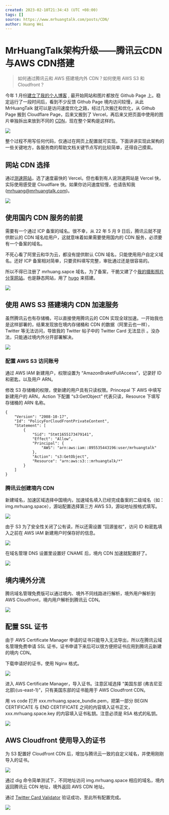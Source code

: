 ```yaml
---
created: 2023-02-10T21:34:43 (UTC +08:00)
tags: []
source: https://www.mrhuangtalk.com/posts/CDN/
author: Huang Wei
---
```


# MrHuangTalk架构升级——腾讯云CDN与AWS CDN搭建

> 如何通过腾讯云和 AWS 搭建境内外 CDN？如何使用 AWS S3 和 Cloudfront？

今年 1 月份[建立了我的个人博客](https://www.mrhuangtalk.com/posts/PersonalWebsite/) , 最开始网站和图片都放在 Github Page 上。稳定运行了一段时间后，看到不少反馈 Github Page 境内访问较慢，从此 MrHuangTalk 就可以是访问速度优化之路，经过几次搬迁和优化，从 Github Page 搬到 Cloudflare Page，后来又搬到了 Vercel，再后来又把页面中使用的图片单独拆出来放到不同的 [CDN](https://zh.wikipedia.org/zh-cn/%E5%85%A7%E5%AE%B9%E5%82%B3%E9%81%9E%E7%B6%B2%E8%B7%AF)，现在整个架构是这样的。

[![](https://blogimg.mrhuang.space/img/2022-06-14/20220614161601.png)](https://blogimg.mrhuang.space/img/2022-06-14/20220614161601.png)

整个过程不用写任何代码，仅通过在网页上配置就可实现。下面讲讲实现此架构的一些关键地方，各服务商的帮助文档关键节点写的比较简单，还得自己摸索。

网站 CDN 选择[](#网站cdn选择)
---------------------

通过[测速网站](https://www.boce.com/)，选了速度最快的 Vercel。但也看到有人说测速网站是 Vercel 快，实际使用感受是 Cloudflare 快。如果你访问速度较慢，也请告知我 (mrhuang@mrhuangtalk.com)。

[![](https://blogimg.mrhuang.space/img/2022-06-14/20220614165700.png)](https://blogimg.mrhuang.space/img/2022-06-14/20220614165700.png)

使用国内 CDN 服务的前提[](#使用国内cdn服务的前提)
-------------------------------

需要有一个通过 ICP 备案的域名。很不幸，从 22 年 5 月 9 日后，腾讯云就不提供默认的 CDN 域名给用户，这就意味着如果需要使用国内的 CDN 服务，必须要有一个备案的域名。

不死心看了阿里云和华为云，都没有提供默认 CDN 域名，只能使用用户自定义域名。还好 ICP 备案相对简单，只要资料填写完整，审批通过还是很容易的。

所以不得已注册了 mrhuang.sapce 域名，为了备案，干脆又建了个[我的摄影照片分享网站](https://mrhuang.space/)。也是静态网站，用了 [hugo](https://gohugo.io/) 来搭建。

[![](https://blogimg.mrhuang.space/img/commons/mrHuangSpace.jpg)](https://blogimg.mrhuang.space/img/commons/mrHuangSpace.jpg)

使用 AWS S3 搭建境内 CDN 加速服务[](#使用aws-s3搭建境内cdn加速服务)
-----------------------------------------------

虽然腾讯云也有存储桶，可以直接使用腾讯云的 CDN 实现全球加速。一开始我也是这样部署的，结果发现放在境内存储桶和 CDN 的数据（阿里云也一样），Twitter 等无法访问，导致我的 Twitter 帖子中的 Twitter Card 无法显示 。没办法，只能通过境内外分开部署解决。

[![](https://blogimg.mrhuang.space/img/2022-06-14/20220614173434.png)](https://blogimg.mrhuang.space/img/2022-06-14/20220614173434.png)

### 配置 AWS S3 访问账号[](#配置aws-s3访问账号)

通过 AWS IAM 新建用户，权限设置为 “AmazonBraketFullAccess”，记录好 ID 和密匙，以及用户 ARN。

修改 S3 存储桶的权限，使新建的用户具有只读权限。Princepal 下 AWS 中填写新建用户的 ARN，Action 下配置 “s3:GetObject” 代表只读，Resource 下填写存储桶的 ARN 名称。

```
{
    "Version": "2008-10-17",
    "Id": "PolicyForCloudFrontPrivateContent",
    "Statement": [
        {
            "Sid": "Stmt1655173479141",
            "Effect": "Allow",
            "Principal": {
                "AWS": "arn:aws:iam::895535443196:user/mrhuangtalk"
            },
            "Action": "s3:GetObject",
            "Resource": "arn:aws:s3:::mrhuangtalk/*"
        }
    ]
}
```

### 腾讯云创建境内 CDN[](#腾讯云创建境内cdn)

新建域名，加速区域选择中国境内，加速域名填入已经完成备案的二级域名（如：img.mrhuang.space），源站配置选择第三方 AWS S3，源站地址按格式填写。

[![](https://blogimg.mrhuang.space/img/2022-06-14/20220614220930.png)](https://blogimg.mrhuang.space/img/2022-06-14/20220614220930.png)

由于 S3 为了安全性关闭了公有读，所以还需设置 “回源鉴权”，访问 ID 和密匙填入之前在 AWS IAM 新建用户时保存好的信息。

[![](https://blogimg.mrhuang.space/img/2022-06-14/20220614221333.png)](https://blogimg.mrhuang.space/img/2022-06-14/20220614221333.png)

在域名管理 DNS 设置里设置好 CNAME 后，境内 CDN 加速就配置好了。

[![](https://blogimg.mrhuang.space/img/2022-06-14/20220614172327.png)](https://blogimg.mrhuang.space/img/2022-06-14/20220614172327.png)

境内境外分流[](#境内境外分流)
-----------------

腾讯域名管理免费版可以通过境内、境外不同线路进行解析，境外用户解析到 AWS Cloudfront，境内用户解析到腾讯云 CDN。

[![](https://blogimg.mrhuang.space/img/2022-06-14/20220614171316.png)](https://blogimg.mrhuang.space/img/2022-06-14/20220614171316.png)

配置 SSL 证书[](#配置ssl证书)
---------------------

由于 AWS Certificate Manager 申请的证书只能导入无法导出，所以在腾讯云域名管理免费申请 SSL 证书，证书申请下来后可以很方便把证书应用到腾讯云新建的境内 CDN。

下载申请好的证书，使用 Nginx 格式。

[![](https://blogimg.mrhuang.space/img/2022-06-14/20220614223517.png)](https://blogimg.mrhuang.space/img/2022-06-14/20220614223517.png)

进入 AWS Certificate Manager，导入证书。注意区域选择 “美国东部 (弗吉尼亚北部)(us-east-1)”，只有美国东部的证书能用于 AWS Cloudfront CDN。

用 vs code 打开 xxx.mrhuang.space_bundle.pem，把第一部分 BEGIN CERTIFICATE 与 END CERTIFICATE 之间的内容填入证书正文，xxx.mrhuang.space.key 的内容填入证书私钥。注意必须是 RSA 格式的私钥。

[![](https://blogimg.mrhuang.space/img/2022-06-14/20220614224308.png)](https://blogimg.mrhuang.space/img/2022-06-14/20220614224308.png)

AWS Cloudfront 使用导入的证书[](#aws-cloudfront-使用导入的证书)
-------------------------------------------------

为 S3 配置好 Cloudfront CDN 后，增加与腾讯云一致的自定义域名，并使用刚刚导入的证书。

[![](https://blogimg.mrhuang.space/img/2022-06-14/20220614225831.png)](https://blogimg.mrhuang.space/img/2022-06-14/20220614225831.png)

通过 dig 命令简单测试下，不同地址访问 img.mrhuang.space 相应的域名，境内返回腾讯云 CDN 地址，境外返回 AWS CDN 地址。

通过 [Twitter Card Validator](https://cards-dev.twitter.com/validator) 验证成功，至此所有配置完成。

[![](https://blogimg.mrhuang.space/img/2022-06-14/20220614231019.png)](https://blogimg.mrhuang.space/img/2022-06-14/20220614231019.png)
